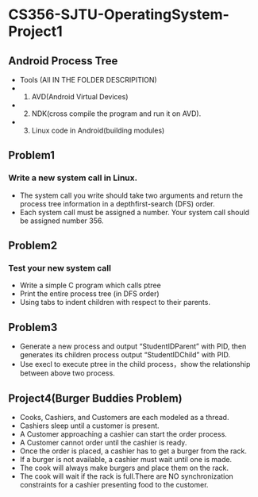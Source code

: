 # CS356-SJTU-OperatingSystem-Project1
## Android Process Tree
* Tools (All IN THE FOLDER DESCRIPITION)
* 1.  AVD(Android Virtual Devices)
* 2.  NDK(cross compile the program and run it on AVD).
* 3.  Linux code in Android(building modules)

## Problem1
### Write a new system call in Linux.
* The system call you write should take two arguments and return the process tree information in a depthfirst-search (DFS) order.
* Each system call must be assigned a number. Your system call should be assigned number 356.

## Problem2
### Test your new system call
* Write a simple C program which calls ptree
* Print the entire process tree (in DFS order)
* Using tabs to indent children with respect to their parents.

## Problem3
* Generate a new process and output “StudentIDParent” with PID, then generates its children process output “StudentIDChild” with PID.
* Use execl to execute ptree in the child process，show the relationship between above two process.

## Project4(Burger Buddies Problem)
* Cooks, Cashiers, and Customers are each modeled as a thread.
* Cashiers sleep until a customer is present.
* A Customer approaching a cashier can start the order process.
* A Customer cannot order until the cashier is ready.
* Once the order is placed, a cashier has to get a burger from the rack.
* If a burger is not available, a cashier must wait until one is made.
* The cook will always make burgers and place them on the
  rack.
* The cook will wait if the rack is full.There are NO synchronization constraints for a cashier presenting food to the customer.


